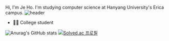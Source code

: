 <!--### Hi there 👋-->

<!--
**developer-kzh/developer-kzh** is a ✨ _special_ ✨ repository because its `README.md` (this file) appears on your GitHub profile.

Here are some ideas to get you started:

- 🔭 I’m currently working on ...
- 🌱 I’m currently learning ...
- 👯 I’m looking to collaborate on ...
- 🤔 I’m looking for help with ...
- 💬 Ask me about ...
- 📫 How to reach me: ...
- 😄 Pronouns: ...
- ⚡ Fun fact: ...
-->

Hi, I'm Je Ho. I'm studying computer science at Hanyang University's Erica campus.
![header](https://capsule-render.vercel.app/api?type=rect&color=gradient&height=1)
- 👨‍💻 College student
<!-- - 🔥 Learning Web full stack
- 🤔 Looking for open source to contribute
- -->
![Anurag's GitHub stats](https://github-readme-stats.vercel.app/api?username=developer-kzh&show_icons=true&theme=radical)
[![Solved.ac
프로필](http://mazassumnida.wtf/api/v2/generate_badge?boj=soplus123)](https://solved.ac/soplus123)
